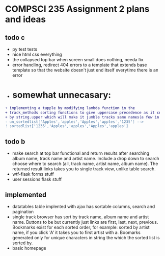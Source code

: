 # COMPSCI 235 Assignment 2 plans and ideas


## todo c
* py test tests
* nice html css everything
* the collapsed top bar when screen small does nothing, needa fix
* error handling, redirect 404 errors to a template that extends base template so that the website doesn't just end itself everytime there is an error
* <h1>somewhat unnecasary:</h1>
```diff 
+ implementing a tupple by modifying lambda function in the 
+ track_methods sorting functions to give uppercase precedence as it currently sorts 
+ by string.upper which will make it jumble tracks same names(a few in data set) example:  
- un_sortedlist['Apples','apples','Apples','apples','1235'] --> 
! sortedlist['1235','Apples','apples','Apples','apples'] 
```

## todo b
* make search at top bar functional and return results after searching album name, track name and artist name. Include a drop down to search choose where to search (all, track name, artist name, album name). The returned result links takes you to single track view, unlike table search.
* wtf-flask forms stuff
* user sessions flask stuff

## implemented
* datatables table implented with ajax has sortable columns, search and pagination 
* single track browser has sort by track name, album name and artist name. Buttons to be but currently just links are first, last, next, previous. Bookmarks exist for each sorted order, for example: sorted by artist name, if you click 'A' it takes you to first artist with a. Boomarks generated only for unique characters in string the which the sorted list is sorted by.
* basic homepage
